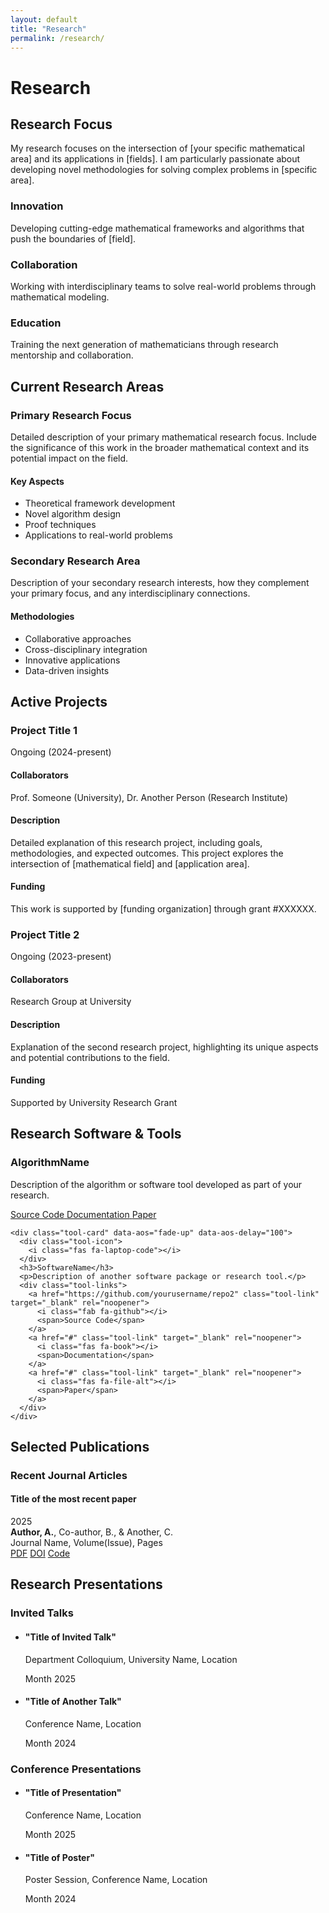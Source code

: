 ```yaml
---
layout: default
title: "Research"
permalink: /research/
---
```


# Research

<div class="research-intro">
  <h2>Research Focus</h2>
  <p>My research focuses on the intersection of [your specific mathematical area] and its applications in [fields]. I am particularly passionate about developing novel methodologies for solving complex problems in [specific area].</p>
</div>

<div class="research-highlights">
  <div class="highlight-card">
    <div class="highlight-icon">
      <i class="fas fa-lightbulb"></i>
    </div>
    <h3>Innovation</h3>
    <p>Developing cutting-edge mathematical frameworks and algorithms that push the boundaries of [field].</p>
  </div>
  
  <div class="highlight-card">
    <div class="highlight-icon">
      <i class="fas fa-project-diagram"></i>
    </div>
    <h3>Collaboration</h3>
    <p>Working with interdisciplinary teams to solve real-world problems through mathematical modeling.</p>
  </div>
  
  <div class="highlight-card">
    <div class="highlight-icon">
      <i class="fas fa-graduation-cap"></i>
    </div>
    <h3>Education</h3>
    <p>Training the next generation of mathematicians through research mentorship and collaboration.</p>
  </div>
</div>

## Current Research Areas

<div class="research-areas">
  <div class="research-area card" data-aos="fade-up">
    <div class="area-header">
      <i class="fas fa-chart-network"></i>
      <h3>Primary Research Focus</h3>
    </div>
    <div class="area-content">
      <p>Detailed description of your primary mathematical research focus. Include the significance of this work in the broader mathematical context and its potential impact on the field.</p>
      <div class="key-points">
        <h4>Key Aspects</h4>
        <ul>
          <li>Theoretical framework development</li>
          <li>Novel algorithm design</li>
          <li>Proof techniques</li>
          <li>Applications to real-world problems</li>
        </ul>
      </div>
    </div>
  </div>
  
  <div class="research-area card" data-aos="fade-up" data-aos-delay="100">
    <div class="area-header">
      <i class="fas fa-code-branch"></i>
      <h3>Secondary Research Area</h3>
    </div>
    <div class="area-content">
      <p>Description of your secondary research interests, how they complement your primary focus, and any interdisciplinary connections.</p>
      <div class="key-points">
        <h4>Methodologies</h4>
        <ul>
          <li>Collaborative approaches</li>
          <li>Cross-disciplinary integration</li>
          <li>Innovative applications</li>
          <li>Data-driven insights</li>
        </ul>
      </div>
    </div>
  </div>
</div>

## Active Projects

<div class="projects">
  <div class="project card" data-aos="fade-up">
    <div class="project-header">
      <h3>Project Title 1</h3>
      <span class="project-status ongoing">Ongoing (2024-present)</span>
    </div>
    <div class="project-content">
      <div class="project-info">
        <div class="info-item">
          <h4>Collaborators</h4>
          <p>Prof. Someone (University), Dr. Another Person (Research Institute)</p>
        </div>
        <div class="info-item">
          <h4>Description</h4>
          <p>Detailed explanation of this research project, including goals, methodologies, and expected outcomes. This project explores the intersection of [mathematical field] and [application area].</p>
        </div>
        <div class="info-item">
          <h4>Funding</h4>
          <p>This work is supported by [funding organization] through grant #XXXXXX.</p>
        </div>
      </div>
    </div>
  </div>
  
  <div class="project card" data-aos="fade-up" data-aos-delay="100">
    <div class="project-header">
      <h3>Project Title 2</h3>
      <span class="project-status ongoing">Ongoing (2023-present)</span>
    </div>
    <div class="project-content">
      <div class="project-info">
        <div class="info-item">
          <h4>Collaborators</h4>
          <p>Research Group at University</p>
        </div>
        <div class="info-item">
          <h4>Description</h4>
          <p>Explanation of the second research project, highlighting its unique aspects and potential contributions to the field.</p>
        </div>
        <div class="info-item">
          <h4>Funding</h4>
          <p>Supported by University Research Grant</p>
        </div>
      </div>
    </div>
  </div>
</div>

## Research Software & Tools

<div class="software-tools">
  <div class="tool-grid">
    <div class="tool-card" data-aos="fade-up">
      <div class="tool-icon">
        <i class="fas fa-code"></i>
      </div>
      <h3>AlgorithmName</h3>
      <p>Description of the algorithm or software tool developed as part of your research.</p>
      <div class="tool-links">
        <a href="https://github.com/yourusername/repo" class="tool-link" target="_blank" rel="noopener">
          <i class="fab fa-github"></i>
          <span>Source Code</span>
        </a>
        <a href="#" class="tool-link" target="_blank" rel="noopener">
          <i class="fas fa-book"></i>
          <span>Documentation</span>
        </a>
        <a href="#" class="tool-link" target="_blank" rel="noopener">
          <i class="fas fa-file-alt"></i>
          <span>Paper</span>
        </a>
      </div>
    </div>

    <div class="tool-card" data-aos="fade-up" data-aos-delay="100">
      <div class="tool-icon">
        <i class="fas fa-laptop-code"></i>
      </div>
      <h3>SoftwareName</h3>
      <p>Description of another software package or research tool.</p>
      <div class="tool-links">
        <a href="https://github.com/yourusername/repo2" class="tool-link" target="_blank" rel="noopener">
          <i class="fab fa-github"></i>
          <span>Source Code</span>
        </a>
        <a href="#" class="tool-link" target="_blank" rel="noopener">
          <i class="fas fa-book"></i>
          <span>Documentation</span>
        </a>
        <a href="#" class="tool-link" target="_blank" rel="noopener">
          <i class="fas fa-file-alt"></i>
          <span>Paper</span>
        </a>
      </div>
    </div>
  </div>
</div>

## Selected Publications

<div class="publications">
  <h3>Recent Journal Articles</h3>
  <div class="publication-list">
    <div class="publication">
      <div class="publication-title">
        <h4>Title of the most recent paper</h4>
        <span class="publication-year">2025</span>
      </div>
      <div class="publication-authors">
        <strong>Author, A.</strong>, Co-author, B., & Another, C.
      </div>
      <div class="publication-venue">
        Journal Name, Volume(Issue), Pages
      </div>
      <div class="publication-links">
        <a href="#" class="btn-outline" target="_blank">PDF</a>
        <a href="#" class="btn-outline" target="_blank">DOI</a>
        <a href="#" class="btn-outline" target="_blank">Code</a>
      </div>
    </div>
  </div>
</div>

## Research Presentations

<div class="presentations">
  <div class="presentation-section">
    <h3>Invited Talks</h3>
    <ul class="presentation-list">
      <li class="presentation-item">
        <div class="presentation-content">
          <h4>"Title of Invited Talk"</h4>
          <p>Department Colloquium, University Name, Location</p>
          <span class="presentation-date">Month 2025</span>
        </div>
      </li>
      <li class="presentation-item">
        <div class="presentation-content">
          <h4>"Title of Another Talk"</h4>
          <p>Conference Name, Location</p>
          <span class="presentation-date">Month 2024</span>
        </div>
      </li>
    </ul>
  </div>
  
  <div class="presentation-section">
    <h3>Conference Presentations</h3>
    <ul class="presentation-list">
      <li class="presentation-item">
        <div class="presentation-content">
          <h4>"Title of Presentation"</h4>
          <p>Conference Name, Location</p>
          <span class="presentation-date">Month 2025</span>
        </div>
      </li>
      <li class="presentation-item">
        <div class="presentation-content">
          <h4>"Title of Poster"</h4>
          <p>Poster Session, Conference Name, Location</p>
          <span class="presentation-date">Month 2024</span>
        </div>
      </li>
    </ul>
  </div>
</div>
